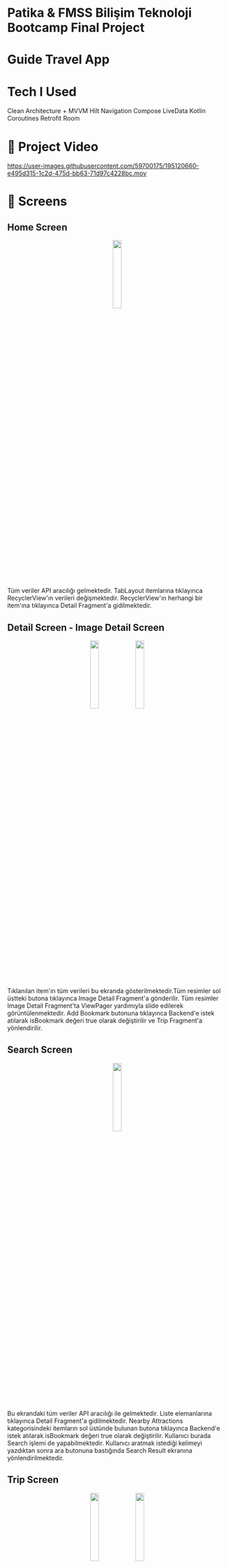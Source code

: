# Patika & FMSS Bilişim Teknoloji Bootcamp Final Project

# Guide Travel App


  # Tech I Used
  
 Clean Architecture + MVVM
 Hilt
 Navigation Compose
 LiveData
 Kotlin Coroutines
 Retrofit
 Room
 

# 📸 Project Video

https://user-images.githubusercontent.com/59700175/195120660-e495d315-1c2d-475d-bb63-71d97c4228bc.mov

 
 # 📸 Screens
 
 ## Home Screen
 
<p align="center">
 <img src="https://github.com/fearlessfigter/project-images-and-video/blob/main/images/Screenshot_1665491415.png" width="20%">
  </p>
  
  Tüm veriler API aracılığı gelmektedir. TabLayout itemlarına tıklayınca RecyclerView'ın verileri değişmektedir. RecyclerView'ın herhangi bir item'ına tıklayınca Detail Fragment'a gidilmektedir.
  
 ## Detail Screen - Image Detail Screen
 
<p align="center">
 <img src="https://github.com/fearlessfigter/project-images-and-video/blob/main/images/Screenshot_1665491423.png" width="20%">
  <img src="https://github.com/fearlessfigter/project-images-and-video/blob/main/images/Screenshot_1665491426.png" width="20%">
  </p>
  
 Tıklanılan item'ın tüm verileri bu ekranda gösterilmektedir.Tüm resimler sol üstteki butona tıklayınca Image Detail Fragment'a gönderilir. Tüm resimler Image Detail Fragment'ta ViewPager yardımıyla slide edilerek görüntülenmektedir. Add Bookmark butonuna tıklayınca Backend'e istek atılarak isBookmark değeri true olarak değiştirilir ve Trip Fragment'a yönlendirilir.
 
 ## Search Screen
 
<p align="center">
 <img src="https://github.com/fearlessfigter/project-images-and-video/blob/main/images/Screenshot_1665491432.png" width="20%">
  </p>
  
  Bu ekrandaki tüm veriler API aracılığı ile gelmektedir. Liste elemanlarına tıklayınca Detail Fragment'a gidilmektedir. Nearby Attractions kategorisindeki itemların sol üstünde bulunan butona tıklayınca Backend'e istek atılarak isBookmark değeri true olarak değiştirilir. Kullanıcı burada Search işlemi de yapabilmektedir. Kullanıcı aratmak istediği kelimeyi yazdıktan sonra ara butonuna bastığında Search Result ekranına yönlendirilmektedir.
  
   ## Trip Screen
 
<p align="center">
 <img src="https://github.com/fearlessfigter/project-images-and-video/blob/main/images/Screenshot_1665491437.png" width="20%">
 <img src="https://github.com/fearlessfigter/project-images-and-video/blob/main/images/Screenshot_1665491440.png" width="20%">

  </p>
  
  Üstteki TabLayout sayesinde RecyclerView içindeki veriler değiştirilmektedir. Trips kısmındaki veriler Room database'den gelmektedir. Bookmark kısmındaki veriler ise API aracılığı ile gelmektedir. Bookmark kısmında sadece isBookmark değeri true olan veriler gelmektedir. Liste elemanları sola kaydırıldıklarında kaldırılmaktadırlar. Trips kısmındaki veriler item sola kaydırıldığında room databaseden silinmektedir. Bookmark kısmında ise Backend'e istek atılarak isBookmark değeri false olarak değiştirilmektedir.
  
Floating action button'a tıklanıldığında bottom sheet fragment açılmaktadır. İki adet seçenek sunulmaktadır. Create Your Trip seçeneğinde kullanıcı kendi planladığı gezileri oluşturabilmektedir. Select for bookmark seçeneğinde ise Backend tarafındaki veriler sunularak kullanıcı bookmark kısmına istediği yeri ekleyebilmektedir.

 ## Add Bookmark Screen
 
<p align="center">
 <img src="https://github.com/fearlessfigter/project-images-and-video/blob/main/images/Screenshot_1665491448.png" width="20%">
 </p>
 
 Tüm veriler API aracılığı ile gelmekte ve RecyclerView içinde gösterilmektedir. Kullanıcı ekle butonuna tıklayarak istediği yerleri bookmark kısmına ekleyebilmektedir.
 
 ## Add Trip Screen
 
<p align="center">
 <img src="https://github.com/fearlessfigter/project-images-and-video/blob/main/images/Screenshot_1665496007.png" width="20%">
  <img src="https://github.com/fearlessfigter/project-images-and-video/blob/main/images/Screenshot_1665491474.png" width="20%">

 </p>
 
 Bu ekranda kullanıcı yapmayı planladığı geziyi oluşturabilmektedir. Üstteki ImageView'a tıklayınca Image Search ekranına yönlendirilmektedir. Alttaki Date butonuna tıklayınca DatePicker açılmaktadır. Kullanıcı hangi tarih aralıklarında seyahat etmek istediğini DatePicker ile seçebilmektedir. Tüm bilgiler girildikten sonra kaydet butonuna basılırsa veriler room database'e kaydedilmektedir. Eğer bilgilerden biri bile eksik ise kaydetme işlemi yapılmamakta ve kullanıcıya Toast mesajı gösterilmektedir.
 
 
  ## Search Image Screen
 
<p align="center">
 <img src="https://github.com/fearlessfigter/project-images-and-video/blob/main/images/Screenshot_1665491487.png" width="20%">
 </p>
 
 Kullanıcı gitmeyi planladığı yerle ilgili resim aratması yapıp istediği resmi seçebilmektedir. Aratılan resimler Pixabay tarafından sunulan API aracılığı ile gelmekte ve RecyclerView ile gösterilmektedir. Resim seçildikten sonra seçilen resmin Url'si Add Trip ekranına aktarılmaktadır.
 
  
  ## Guide Screen
 
<p align="center">
 <img src="https://github.com/fearlessfigter/project-images-and-video/blob/main/images/Screenshot_1665491500.png" width="20%">
 <img src="https://github.com/fearlessfigter/project-images-and-video/blob/main/images/Screenshot_1665491533.png" width="20%">
 </p>
 
 Bu ekrandaki tüm veriler API aracılığı ile gelmekte ve RecyclerView ile gösterilmektedir. Kullanıcı isterse Top Pick Articles kategorisindeki verileri kaydedilmektedir. Kullanıcı bu ekranda arama işlemi yapabilmektedir. İstediği kelimeyi yazdıktan sonra Search Result ekranına yönlendirilmektedir.
 
   ## Search Result Screen
 
<p align="center">
 <img src="https://github.com/fearlessfigter/project-images-and-video/blob/main/images/Screenshot_1665491539.png" width="20%">
 </p>
 
 Bu ekranda aratılan kelimeye uygun veriler gösterilmektedir. API'den çekilen veriler aratılan kelimeye göre filtrelenmektedir.
 
 
